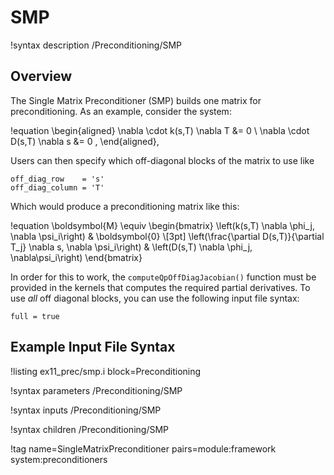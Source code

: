 # SMP

!syntax description /Preconditioning/SMP

## Overview

The Single Matrix Preconditioner (SMP) builds one matrix for preconditioning. As an example, consider the system:

!equation
\begin{aligned}
\nabla \cdot k(s,T) \nabla T  &= 0 \\
\nabla \cdot D(s,T) \nabla s  &= 0 ,
\end{aligned},

Users can then specify which off-diagonal blocks of the matrix to use like

```
off_diag_row    = 's'
off_diag_column = 'T'
```

Which would produce a preconditioning matrix like this:

!equation
\boldsymbol{M} \equiv
    \begin{bmatrix}
      \left(k(s,T) \nabla \phi_j, \nabla \psi_i\right) & \boldsymbol{0}
      \\[3pt]
      \left(\frac{\partial D(s,T)}{\partial T_j} \nabla s, \nabla \psi_i\right) & \left(D(s,T) \nabla \phi_j, \nabla\psi_i\right)
    \end{bmatrix}

In order for this to work, the `computeQpOffDiagJacobian()` function must be provided in the kernels that computes the required partial derivatives.
To use *all* off diagonal blocks, you can use the following input file syntax:

```
full = true
```

## Example Input File Syntax

!listing ex11_prec/smp.i block=Preconditioning

!syntax parameters /Preconditioning/SMP

!syntax inputs /Preconditioning/SMP

!syntax children /Preconditioning/SMP

!tag name=SingleMatrixPreconditioner pairs=module:framework system:preconditioners
